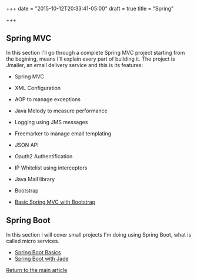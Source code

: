 +++
date = "2015-10-12T20:33:41-05:00"
draft = true
title = "Spring"

+++

## Spring MVC

In this section I'll go through a complete Spring MVC project starting from the begining, means I'll explain every part of building it. The project is Jmailer, an email delivery service and this is its features:

* Spring MVC
* XML Configuration
* AOP to manage exceptions
* Java Melody to measure performance
* Logging using JMS messages
* Freemarker to manage email templating
* JSON API
* Oauth2 Authentification
* IP Whitelist using interceptors
* Java Mail library
* Bootstrap

* [Basic Spring MVC with Bootstrap](/techtalk/spring_mvc)

## Spring Boot

In this section I will cover small projects I'm doing using Spring Boot, what is called micro services.

* [Spring Boot Basics](/techtalk/spring_boot)
* [Spring Boot with Jade](/techtalk/spring_boot_jade)

[Return to the main article](/techtalk/techtalks)
